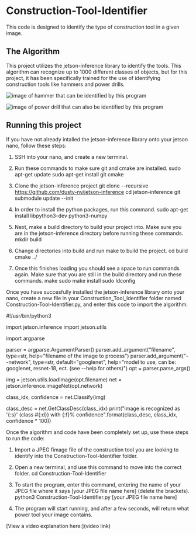 # Construction-Tool-Identifier

This code is designed to identify the type of construction tool in a given image.

## The Algorithm

This project utilizes the jetson-inference library to identify the tools. This algorithm can recognize up to 1000 different classes of objects, but for this project, it has been specifically trained for the use of identifying construction tools like hammers and power drills.

![image of hammer that can be identified by this program](https://i.imgur.com/tJtDgS6.jpg)

![image of power drill that can also be identified by this program](https://i.imgur.com/SPPS46Z.jpg)


## Running this project

If you have not already intalled the jetson-inference library onto your jetson nano, follow these steps:


1. SSH into your nano, and create a new terminal.

2. Run these commands to make sure git and cmake are installed.
    sudo apt-get update
    sudo apt-get install git cmake

3. Clone the jetson-inference project
    git clone --recursive https://github.com/dusty-nv/jetson-inference
    cd jetson-inference
    git submodule update --init

4. In order to install the python packages, run this command.
    sudo apt-get install libpython3-dev python3-numpy

5. Next, make a build directory to build your project into. Make sure you are in the jetson-inference directory before running these commands.
    mkdir build

6. Change directories into build and run make to build the project.
    cd build
    cmake ../

7. Once this finishes loading you should see a space to run commands again. Make sure that you are still in the build directory and run these commands.
    make
    sudo make install
    sudo ldconfig



Once you have succesfully installed the jetson-inference library onto your nano, create a new file in your Construction_Tool_Identifier folder named Construction-Tool-Identifier.py, and enter this code to import the algorithm:

#!/usr/bin/python3

import jetson.inference
import jetson.utils

import argparse

parser = argparse.ArgumentParser()
parser.add_argument("filename", type=str, help="filename of the image to process")
parser.add_argument("--network", type=str, default="googlenet", help="model to use, can be:  googlenet, resnet-18, ect. (see --help for others)")
opt = parser.parse_args()

img = jetson.utils.loadImage(opt.filename)
net = jetson.inference.imageNet(opt.network)

class_idx, confidence = net.Classify(img)

class_desc = net.GetClassDesc(class_idx)
print("image is recognized as '{:s}' (class #{:d}) with {:f}% confidence".format(class_desc, class_idx, confidence * 100))



Once the algorithm and code have been completely set up, use these steps to run the code:

1. Import a JPEG fimage file of the construction tool you are looking to identify into the Construction-Tool-Identifier folder. 

2. Open a new terminal, and use this command to move into the correct folder.
    cd Construction-Tool-Identifier

3. To start the program, enter this command, entering the name of your JPEG file where it says [your JPEG file name here] (delete the brackets).
    python3 Construction-Tool-Identifier.py [your JPEG file name here]

4. The program will start running, and after a few seconds, will return what power tool your image contains.


[View a video explanation here:](video link)
